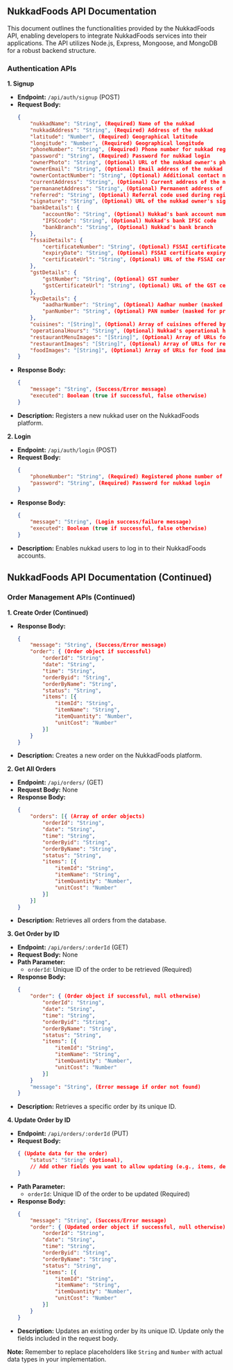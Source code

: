 ## NukkadFoods API Documentation

This document outlines the functionalities provided by the NukkadFoods API, enabling developers to integrate NukkadFoods services into their applications. The API utilizes Node.js, Express, Mongoose, and MongoDB for a robust backend structure.

### Authentication APIs

**1. Signup**

* **Endpoint:** `/api/auth/signup` (POST)
* **Request Body:**
   ```json
   {
       "nukkadName": "String", (Required) Name of the nukkad
       "nukkadAddress": "String", (Required) Address of the nukkad
       "latitude": "Number", (Required) Geographical latitude
       "longitude": "Number", (Required) Geographical longitude
       "phoneNumber": "String", (Required) Phone number for nukkad registration
       "password": "String", (Required) Password for nukkad login
       "ownerPhoto": "String", (Optional) URL of the nukkad owner's photo
       "ownerEmail": "String", (Optional) Email address of the nukkad owner
       "ownerContactNumber": "String", (Optional) Additional contact number for the nukkad owner
       "currentAddress": "String", (Optional) Current address of the nukkad owner
       "permananetAddress": "String", (Optional) Permanent address of the nukkad owner
       "referred": "String", (Optional) Referral code used during registration (if applicable)
       "signature": "String", (Optional) URL of the nukkad owner's signature
       "bankDetails": {
           "accountNo": "String", (Optional) Nukkad's bank account number
           "IFSCcode": "String", (Optional) Nukkad's bank IFSC code
           "bankBranch": "String", (Optional) Nukkad's bank branch
       },
       "fssaiDetails": {
           "certificateNumber": "String", (Optional) FSSAI certificate number
           "expiryDate": "String", (Optional) FSSAI certificate expiry date (YYYY-MM-DD format)
           "certificateUrl": "String", (Optional) URL of the FSSAI certificate
       },
       "gstDetails": {
           "gstNumber": "String", (Optional) GST number
           "gstCertificateUrl": "String", (Optional) URL of the GST certificate
       },
       "kycDetails": {
           "aadharNumber": "String", (Optional) Aadhar number (masked for privacy)
           "panNumber": "String", (Optional) PAN number (masked for privacy)
       },
       "cuisines": "[String]", (Optional) Array of cuisines offered by the nukkad
       "operationalHours": "String", (Optional) Nukkad's operational hours
       "restaurantMenuImages": "[String]", (Optional) Array of URLs for restaurant menu images
       "restaurantImages": "[String]", (Optional) Array of URLs for restaurant images
       "foodImages": "[String]", (Optional) Array of URLs for food images
   }
   ```
* **Response Body:**
   ```json
   {
       "message": "String", (Success/Error message)
       "executed": Boolean (true if successful, false otherwise)
   }
   ```
* **Description:** Registers a new nukkad user on the NukkadFoods platform.

**2. Login**

* **Endpoint:** `/api/auth/login` (POST)
* **Request Body:**
   ```json
   {
       "phoneNumber": "String", (Required) Registered phone number of the nukkad
       "password": "String", (Required) Password for nukkad login
   }
   ```
* **Response Body:**
   ```json
   {
       "message": "String", (Login success/failure message)
       "executed": Boolean (true if successful, false otherwise)
   }
   ```
* **Description:** Enables nukkad users to log in to their NukkadFoods accounts.


## NukkadFoods API Documentation (Continued)

### Order Management APIs (Continued)

**1. Create Order (Continued)**

* **Response Body:**
   ```json
   {
       "message": "String", (Success/Error message)
       "order": { (Order object if successful)
           "orderId": "String",
           "date": "String",
           "time": "String",
           "orderByid": "String",
           "orderByName": "String",
           "status": "String",
           "items": [{
               "itemId": "String",
               "itemName": "String",
               "itemQuantity": "Number",
               "unitCost": "Number"
           }]
       }
   }
   ```
* **Description:** Creates a new order on the NukkadFoods platform.

**2. Get All Orders**

* **Endpoint:** `/api/orders/` (GET)
* **Request Body:** None
* **Response Body:**
   ```json
   {
       "orders": [{ (Array of order objects)
           "orderId": "String",
           "date": "String",
           "time": "String",
           "orderByid": "String",
           "orderByName": "String",
           "status": "String",
           "items": [{
               "itemId": "String",
               "itemName": "String",
               "itemQuantity": "Number",
               "unitCost": "Number"
           }]
       }]
   }
   ```
* **Description:** Retrieves all orders from the database.

**3. Get Order by ID**

* **Endpoint:** `/api/orders/:orderId` (GET)
* **Request Body:** None
* **Path Parameter:**
    * `orderId`: Unique ID of the order to be retrieved (Required)
* **Response Body:**
   ```json
   {
       "order": { (Order object if successful, null otherwise)
           "orderId": "String",
           "date": "String",
           "time": "String",
           "orderByid": "String",
           "orderByName": "String",
           "status": "String",
           "items": [{
               "itemId": "String",
               "itemName": "String",
               "itemQuantity": "Number",
               "unitCost": "Number"
           }]
       }
       "message": "String", (Error message if order not found)
   }
   ```
* **Description:** Retrieves a specific order by its unique ID.

**4. Update Order by ID**

* **Endpoint:** `/api/orders/:orderId` (PUT)
* **Request Body:**
   ```json
   { (Update data for the order)
       "status": "String" (Optional),
       // Add other fields you want to allow updating (e.g., items, delivery address)
   }
   ```
* **Path Parameter:**
    * `orderId`: Unique ID of the order to be updated (Required)
* **Response Body:**
   ```json
   {
       "message": "String", (Success/Error message)
       "order": { (Updated order object if successful, null otherwise)
           "orderId": "String",
           "date": "String",
           "time": "String",
           "orderByid": "String",
           "orderByName": "String",
           "status": "String",
           "items": [{
               "itemId": "String",
               "itemName": "String",
               "itemQuantity": "Number",
               "unitCost": "Number"
           }]
       }
   }
   ```
* **Description:** Updates an existing order by its unique ID. Update only the fields included in the request body.

**Note:** Remember to replace placeholders like `String` and `Number` with actual data types in your implementation.
